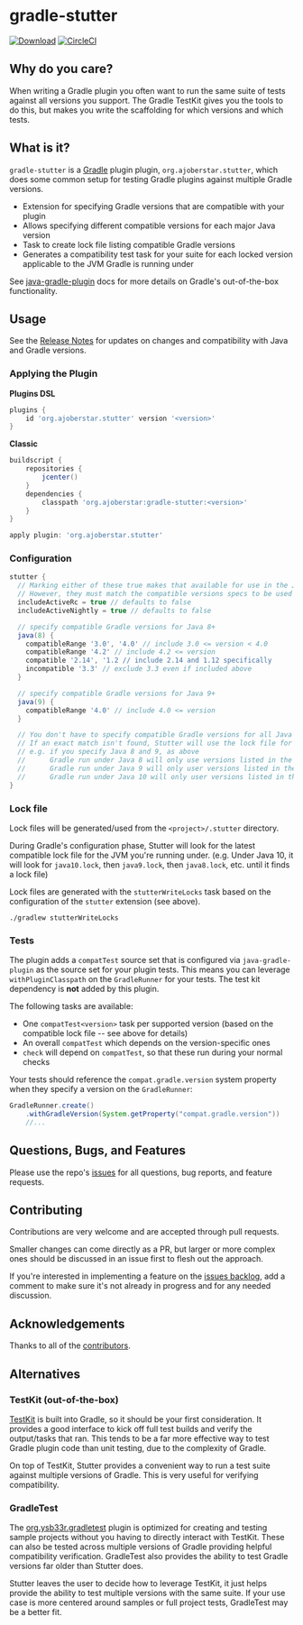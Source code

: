 # gradle-stutter

[![Download](https://api.bintray.com/packages/ajoberstar/maven/gradle-stutter/images/download.svg)](https://bintray.com/ajoberstar/maven/gradle-stutter/_latestVersion)
[![CircleCI](https://circleci.com/gh/ajoberstar/gradle-stutter.svg?style=svg)](https://circleci.com/gh/ajoberstar/gradle-stutter)

## Why do you care?

When writing a Gradle plugin you often want to run the same suite of tests against all versions you support. The Gradle TestKit gives you the tools to do this, but makes you write the scaffolding for which versions and which tests.

## What is it?

`gradle-stutter` is a [Gradle](http://gradle.org) plugin plugin, `org.ajoberstar.stutter`, which does some common setup for testing Gradle plugins against multiple Gradle versions.

- Extension for specifying Gradle versions that are compatible with your plugin
- Allows specifying different compatible versions for each major Java version
- Task to create lock file listing compatible Gradle versions
- Generates a compatibility test task for your suite for each locked version applicable to the JVM Gradle is running under

See [java-gradle-plugin](https://docs.gradle.org/current/userguide/javaGradle_plugin.html) docs for more details on Gradle's out-of-the-box functionality.

## Usage

See the [Release Notes](https://github.com/ajoberstar/gradle-stutter/releases) for updates on
changes and compatibility with Java and Gradle versions.

### Applying the Plugin

**Plugins DSL**

```groovy
plugins {
    id 'org.ajoberstar.stutter' version '<version>'
}
```

**Classic**

```groovy
buildscript {
    repositories {
        jcenter()
    }
    dependencies {
        classpath 'org.ajoberstar:gradle-stutter:<version>'
    }
}

apply plugin: 'org.ajoberstar.stutter'
```

### Configuration

```groovy
stutter {
  // Marking either of these true makes that available for use in the Java version blocks below
  // However, they must match the compatible versions specs to be used
  includeActiveRc = true // defaults to false
  includeActiveNightly = true // defaults to false

  // specify compatible Gradle versions for Java 8+
  java(8) {
    compatibleRange '3.0', '4.0' // include 3.0 <= version < 4.0
    compatibleRange '4.2' // include 4.2 <= version
    compatible '2.14', '1.2 // include 2.14 and 1.12 specifically
    incompatible '3.3' // exclude 3.3 even if included above
  }

  // specify compatible Gradle versions for Java 9+
  java(9) {
    compatibleRange '4.0' // include 4.0 <= version
  }

  // You don't have to specify compatible Gradle versions for all Java versions you run Gradle with
  // If an exact match isn't found, Stutter will use the lock file for the latest compatible JVM
  // e.g. if you specify Java 8 and 9, as above
  //      Gradle run under Java 8 will only use versions listed in the java(8) block
  //      Gradle run under Java 9 will only user versions listed in the java(9) block
  //      Gradle run under Java 10 will only user versions listed in the java(9) block
}
```

### Lock file

Lock files will be generated/used from the `<project>/.stutter` directory.

During Gradle's configuration phase, Stutter will look for the latest compatible lock file for the JVM you're running under. (e.g. Under Java 10, it will look for `java10.lock`, then `java9.lock`, then `java8.lock`, etc. until it finds a lock file)

Lock files are generated with the `stutterWriteLocks` task based on the configuration of the `stutter` extension (see above).

```
./gradlew stutterWriteLocks
```

### Tests

The plugin adds a `compatTest` source set that is configured via `java-gradle-plugin` as the source set for your plugin tests. This means you can leverage `withPluginClasspath` on the `GradleRunner` for your tests. The test kit dependency is **not** added by this plugin.

The following tasks are available:

- One `compatTest<version>` task per supported version (based on the compatible lock file -- see above for details)
- An overall `compatTest` which depends on the version-specific ones
- `check` will depend on `compatTest`, so that these run during your normal checks

Your tests should reference the `compat.gradle.version` system property when they specify a version on the `GradleRunner`:

```java
GradleRunner.create()
    .withGradleVersion(System.getProperty("compat.gradle.version"))
    //...
```

## Questions, Bugs, and Features

Please use the repo's [issues](https://github.com/ajoberstar/gradle-stutter/issues)
for all questions, bug reports, and feature requests.

## Contributing

Contributions are very welcome and are accepted through pull requests.

Smaller changes can come directly as a PR, but larger or more complex
ones should be discussed in an issue first to flesh out the approach.

If you're interested in implementing a feature on the
[issues backlog](https://github.com/ajoberstar/gradle-stutter/issues), add a comment
to make sure it's not already in progress and for any needed discussion.

## Acknowledgements

Thanks to all of the [contributors](https://github.com/ajoberstar/gradle-stutter/graphs/contributors).

## Alternatives

### TestKit (out-of-the-box)

[TestKit](https://docs.gradle.org/current/userguide/test_kit.html) is built into Gradle, so it should be your first consideration. It provides a good interface to kick off full test builds and verify the output/tasks that ran. This tends to be a far more effective way to test Gradle plugin code than unit testing, due to the complexity of Gradle.

On top of TestKit, Stutter provides a convenient way to run a test suite against multiple versions of Gradle. This is very useful for verifying compatibility.

### GradleTest

The [org.ysb33r.gradletest](https://github.com/ysb33r/gradleTest) plugin is optimized for creating and testing sample projects without you having to directly interact with TestKit. These can also be tested across multiple versions of Gradle providing helpful compatibility verification. GradleTest also provides the ability to test Gradle versions far older than Stutter does.

Stutter leaves the user to decide how to leverage TestKit, it just helps provide the ability to test multiple versions with the same suite. If your use case is more centered around samples or full project tests, GradleTest may be a better fit.
